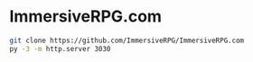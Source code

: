 
# ImmersiveRPG.com


```bash
git clone https://github.com/ImmersiveRPG/ImmersiveRPG.com
py -3 -m http.server 3030
```
